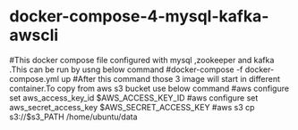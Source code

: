 # docker-compose-4-mysql-kafka-awscli
#This docker compose file configured with mysql ,zookeeper and kafka .This can be run by usng below command
#docker-compose -f docker-compose.yml up
#After this command those 3 image will start in different container.To copy from aws s3 bucket use below command
#aws configure set aws_access_key_id $AWS_ACCESS_KEY_ID
#aws configure set aws_secret_access_key $AWS_SECRET_ACCESS_KEY 
#aws s3 cp s3://$s3_PATH /home/ubuntu/data
